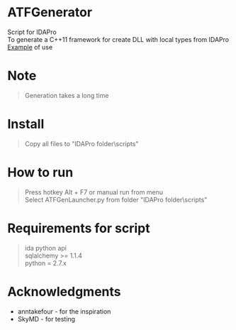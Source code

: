 # ATFGenerator
Script for IDAPro<br>
To generate a C++11 framework for create DLL with local types from IDAPro<br>
[Example](https://github.com/goodwinxp/Yorozuya) of use

# Note
> Generation takes a long time

# Install
> Copy all files to "IDAPro folder\scripts\"

# How to run
> Press hotkey Alt + F7 or manual run from menu<br>
> Select ATFGenLauncher.py from folder "IDAPro folder\scripts\"<br>

# Requirements for script
> ida python api<br>
> sqlalchemy >= 1.1.4<br>
> python = 2.7.x

# Acknowledgments
 - anntakefour - for the inspiration
 - SkyMD - for testing
